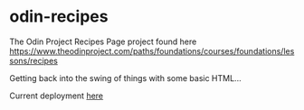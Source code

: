 # odin-recipes

The Odin Project Recipes Page project found here https://www.theodinproject.com/paths/foundations/courses/foundations/lessons/recipes

Getting back into the swing of things with some basic HTML...

Current deployment [here](https://theprojectmarch.github.io/odin-recipes/)